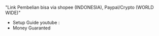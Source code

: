 "Link Pembelian bisa via shopee (INDONESIA), Paypal/Crypto (WORLD WIDE)"

- Setup Guide youtube :
- Money Guaranted 

